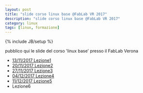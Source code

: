 ```yaml
---
layout: post
title: "slide corso linux base @FabLab VR 2017"
description: "slide corso linux base @FabLab VR 2017"
category: linux
tags: [linux, formazione]
---
```

{% include JB/setup %}

pubblico qui le slide del corso 'linux base' presso il FabLab Verona

- [13/11/2017 Lezione1](http://ilmanzo.github.io/files/corso_linux_base_fablab_2017/lezione1.html)
- [20/11/2017 Lezione2](http://ilmanzo.github.io/files/corso_linux_base_fablab_2017/lezione2.html)
- [27/11/2017 Lezione3](http://ilmanzo.github.io/files/corso_linux_base_fablab_2017/lezione3.html)
- [04/12/2017 Lezione4](http://ilmanzo.github.io/files/corso_linux_base_fablab_2017/lezione4.html)
- [11/12/2017 Lezione5](http://ilmanzo.github.io/files/corso_linux_base_fablab_2017/lezione5.html)
- Lezione6

